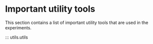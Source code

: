 # Important utility tools

This section contains a list of important utility tools that are used in the experiments.

::: utils.utils